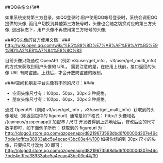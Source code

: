 ##QQ头像文档##

如果系统支持第三方登录，如QQ登录时:用户使用QQ帐号登录时，系统会调用QQ提供的头像;
而用户切换到其他第三方帐号时，头像也会随之切换对应的第三方头像;
退出状态下，用户头像不再使用第三方帐号的头像;



###QQ头像的官方使用文档：###
http://wiki.open.qq.com/wiki/%E5%89%8D%E7%AB%AF%E9%A1%B5%E9%9D%A2%E8%A7%84%E8%8C%83

目前头像只能通过 OpenAPI（例如 v3/user/get_info ，v3/user/get_multi_info）的方式来获取到用户头像的 URL。
需要注意的是，在应用上线前，接口返回的头像 URL 有防盗链。上线后，才会开放防盗链的限制。 

####空间和朋友平台头像有不同的尺寸：####
- 空间头像尺寸有：100px，50px，30px 3 种规格。
- 朋友头像尺寸有：100px，60px，30px 3 种规格。

通过 OpenAPI（例如 v3/user/get_info ，v3/user/get_multi_info）获取到的头像地址（即返回包中的 figureurl）通常是如下格式：
http:// 头像域名 /[campus/qzopenapp]/ 加密串 / 尺寸 
开发者得到上述地址后，修改后面的尺寸数字即可，如下面例子所示： 
获取到的 figureurl 为： 
http://qlogo3.store.qq.com/qzopenapp/d8219673598dbd6f00000d307e46c7bde4cfffca38933abc5a4ecac43bc03e44/100 
如果你想的到 30px 尺寸的头像，只要把尺寸改为 30 即可：
http://qlogo3.store.qq.com/qzopenapp/d8219673598dbd6f00000d307e46c7bde4cfffca38933abc5a4ecac43bc03e44/30 
